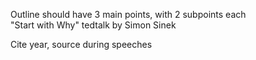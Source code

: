 Outline should have 3 main points, with 2 subpoints each  
"Start with Why" tedtalk by Simon Sinek
 
Cite year, source during speeches